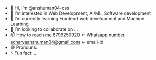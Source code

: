 - 👋 Hi, I’m @anshuman04-oss
- 👀 I’m interested in Web Development, AI/ML, Software development
- 🌱 I’m currently learning Frontend web development and Machine Learning
- 💞️ I’m looking to collaborate on ...
- 📫 How to reach me 8799250920 <- Whatsapp number, acharyaanshuman04@gmail.com <- email-id
- 😄 Pronouns: 
- ⚡ Fun fact: ...

<!---
anshuman04-oss/anshuman04-oss is a ✨ special ✨ repository because its `README.md` (this file) appears on your GitHub profile.
You can click the Preview link to take a look at your changes.
--->
